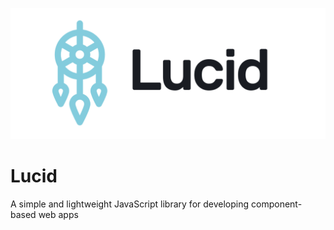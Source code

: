 ![Lucid logo](lucid-logo-dark.png)
# Lucid
A simple and lightweight JavaScript library for developing component-based web apps
